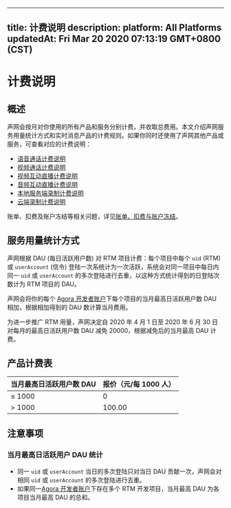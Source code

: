 
---
title: 计费说明
description: 
platform: All Platforms
updatedAt: Fri Mar 20 2020 07:13:19 GMT+0800 (CST)
---
# 计费说明
## 概述



声网会按月对你使用的所有产品和服务分别计费，并收取总费用。本文介绍声网服务用量统计方式和实时消息产品的计费规则。如果你同时还使用了声网其他产品或服务，可查看对应的计费说明：






- [语音通话计费说明](https://docs.agora.io/cn/Voice/billing_audio?platform=All%20Platforms)
- [视频通话计费说明](https://docs.agora.io/cn/Video/billing_video?platform=All%20Platforms)
- [视频互动直播计费说明](https://docs.agora.io/cn/Interactive%20Broadcast/billing_interactive_broadcast?platform=All%20Platforms)
- [音频互动直播计费说明](https://docs.agora.io/cn/Audio%20Broadcast/billing_audio_broadcast?platform=All%20Platforms) 
- [本地服务端录制计费说明](https://docs.agora.io/cn/Recording/billing_recording?platform=All%20Platforms)
- [云端录制计费说明](https://docs.agora.io/cn/cloud-recording/billing_cloud_recording?platform=All%20Platforms)


账单、扣费及账户冻结等相关问题，详见[账单、扣费与账户冻结](https://docs.agora.io/cn/faq/billing_account)。


## 服务用量统计方式






声网根据 DAU (每日活跃用户数) 对 RTM 项目计费：每个项目中每个 `uid` (RTM) 或 `userAccount` (信令) 登陆一次系统计为一次活跃，系统会对同一项目中每日内同一 `uid` 或 `userAccount` 的多次登陆进行去重，以这种方式统计得到的日登陆次数计为 RTM 项目的 DAU。<p>声网会将你的每个 [Agora 开发者账户](https://console.agora.io/)下每个项目的当月最高日活跃用户数 DAU 相加，根据相加得到的 DAU 数计算当月费用。</p><p><div class="alert note">为进一步推广 RTM 用量，声网决定自 2020 年 4 月 1 日至 2020 年 6 月 30 日对每月的最高日活跃用户数 DAU 减免 20000，根据减免后的当月最高 DAU 计费。</div></p>




## 产品计费表













| 当月最高日活跃用户数 DAU             | 报价（元/每 1000 人） |
| :--------------- | :---------------------- |
| &le; 1000         | 0                    |
| > 1000  | 100.00                   |


## 注意事项







### 当月最高日活跃用户 DAU 统计

- 同一 `uid` 或 `userAccount` 当日的多次登陆只对当日 DAU 贡献一次，声网会对相同 `uid` 或 `userAccount` 的多次登陆进行去重。
- 如果同一[Agora 开发者账户](https://console.agora.io/)下存在多个 RTM 开发项目，当月最高 DAU 为各项目当月最高 DAU 的总和。



